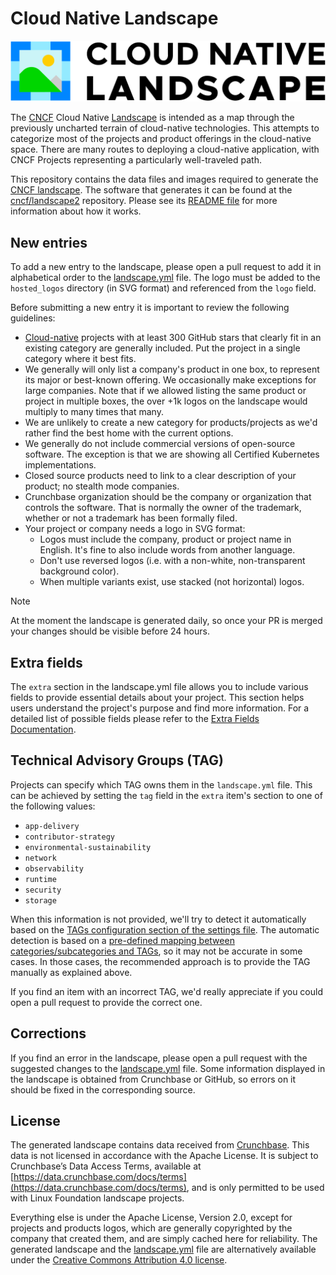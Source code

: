 # Cloud Native Landscape

![Cloud Native Landscape Logo](https://raw.githubusercontent.com/cncf/artwork/master/other/cncf-landscape/horizontal/color/cncf-landscape-horizontal-color.png)

The [CNCF](https://www.cncf.io) Cloud Native [Landscape](https://landscape.cncf.io) is intended as a map through the previously uncharted terrain of cloud-native technologies. This attempts to categorize most of the projects and product offerings in the cloud-native space. There are many routes to deploying a cloud-native application, with CNCF Projects representing a particularly well-traveled path.

This repository contains the data files and images required to generate the [CNCF landscape](https://landscape.cncf.io). The software that generates it can be found at the [cncf/landscape2](https://github.com/cncf/landscape2) repository. Please see its [README file](https://github.com/cncf/landscape2#landscape2) for more information about how it works.

## New entries

To add a new entry to the landscape, please open a pull request to add it in alphabetical order to the [landscape.yml](landscape.yml) file. The logo must be added to the `hosted_logos` directory (in SVG format) and referenced from the `logo` field.

Before submitting a new entry it is important to review the following guidelines:

* [Cloud-native](https://github.com/cncf/toc/blob/master/DEFINITION.md) projects with at least 300 GitHub stars that clearly fit in an existing category are generally included. Put the project in a single category where it best fits.
* We generally will only list a company's product in one box, to represent its major or best-known offering. We occasionally make exceptions for large companies. Note that if we allowed listing the same product or project in multiple boxes, the over +1k logos on the landscape would multiply to many times that many.
* We are unlikely to create a new category for products/projects as we'd rather find the best home with the current options.
* We generally do not include commercial versions of open-source software. The exception is that we are showing all Certified Kubernetes implementations.
* Closed source products need to link to a clear description of your product; no stealth mode companies.
* Crunchbase organization should be the company or organization that controls the software. That is normally the owner of the trademark, whether or not a trademark has been formally filed.
* Your project or company needs a logo in SVG format:
  * Logos must include the company, product or project name in English. It's fine to also include words from another language.
  * Don't use reversed logos (i.e. with a non-white, non-transparent background color).
  * When multiple variants exist, use stacked (not horizontal) logos.

> [!NOTE]
> At the moment the landscape is generated daily, so once your PR is merged your changes should be visible before 24 hours.

## Extra fields

The `extra` section in the landscape.yml file allows you to include various fields to provide essential details about your project. This section helps users understand the project's purpose and find more information. For a detailed list of possible fields please refer to the [Extra Fields Documentation](https://github.com/cncf/landscape2/blob/main/docs/config/data.yml).

## Technical Advisory Groups (TAG)

Projects can specify which TAG owns them in the `landscape.yml` file. This can be achieved by setting the `tag` field in the `extra` item's section to one of the following values:

* `app-delivery`
* `contributor-strategy`
* `environmental-sustainability`
* `network`
* `observability`
* `runtime`
* `security`
* `storage`

When this information is not provided, we'll try to detect it automatically based on the [TAGs configuration section of the settings file](https://github.com/cncf/landscape2-sites/blob/4f24e07b22ab4cc05b8211c9ce5184797e931631/cncf/settings.yml#L277-L359). The automatic detection is based on a [pre-defined mapping between categories/subcategories and TAGs](https://github.com/cncf/landscape2-sites/blob/4f24e07b22ab4cc05b8211c9ce5184797e931631/cncf/settings.yml#L277-L359), so it may not be accurate in some cases. In those cases, the recommended approach is to provide the TAG manually as explained above.

If you find an item with an incorrect TAG, we'd really appreciate if you could open a pull request to provide the correct one.

## Corrections

If you find an error in the landscape, please open a pull request with the suggested changes to the [landscape.yml](landscape.yml) file. Some information displayed in the landscape is obtained from Crunchbase or GitHub, so errors on it should be fixed in the corresponding source.

## License

The generated landscape contains data received from [Crunchbase](http://www.crunchbase.com). This data is not licensed in accordance with the Apache License. It is subject to Crunchbase’s Data Access Terms, available at [https://data.crunchbase.com/docs/terms](https://data.crunchbase.com/docs/terms), and is only permitted to be used with Linux Foundation landscape projects.

Everything else is under the Apache License, Version 2.0, except for projects and products logos, which are generally copyrighted by the company that created them, and are simply cached here for reliability. The generated landscape and the [landscape.yml](landscape.yml) file are alternatively available under the [Creative Commons Attribution 4.0 license](https://creativecommons.org/licenses/by/4.0/).
